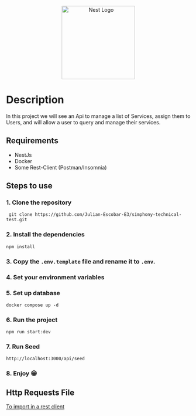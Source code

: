 <p align="center">
  <a href="http://nestjs.com/" target="blank"><img src="https://nestjs.com/img/logo-small.svg" width="200" alt="Nest Logo" /></a>
</p>

# Description

In this project we will see an Api to manage a list of Services, assign them to Users, and will allow a user to query and manage their services.

## Requirements

- NestJs
- Docker
- Some Rest-Client (Postman/Insomnia)

## Steps to use

### 1. Clone the repository

   ```shell
    git clone https://github.com/Julian-Escobar-E3/simphony-technical-test.git
   ```

### 2. Install the dependencies

```shell
npm install
```

### 3. Copy the `.env.template` file and rename it to `.env`.

### 4. Set your environment variables

### 5. Set up database

```shell
docker compose up -d
```

### 6. Run the project

```shell
npm run start:dev
```

### 7. Run Seed

```shell
http://localhost:3000/api/seed
```

### 8. Enjoy 😁

## Http Requests File

[To import in a rest client](http-requests.json)
